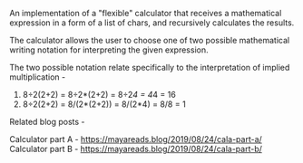 An implementation of a "flexible" calculator that receives 
a mathematical expression in a form of a list of chars, 
and recursively calculates the results.

The calculator allows the user to choose one of two possible 
mathematical writing notation for interpreting the given expression.

The two possible notation relate specifically to the interpretation 
of implied multiplication - 

1. 8÷2(2+2) = 8÷2*(2+2) = 8÷2*4 = 4*4 = 16
2. 8÷2(2+2) = 8/(2*(2+2)) = 8/(2*4) = 8/8 = 1

Related blog posts - 

Calculator part A - https://mayareads.blog/2019/08/24/cala-part-a/
Calculator part B - https://mayareads.blog/2019/08/24/cala-part-b/